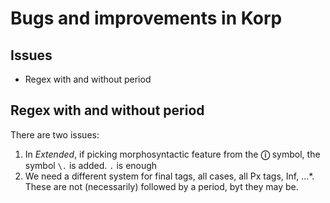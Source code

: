 # Bugs and improvements in Korp

## Issues

- Regex with and without period

## Regex with and without period

There are two issues:

1. In _Extended_, if picking morphosyntactic feature from the **ⓘ** symbol, the symbol `\.` is added. `.` is enough
2. We need a different system for final tags, all cases, all Px tags, Inf, ...\*. These are not (necessarily) followed by a period, byt they may be.
